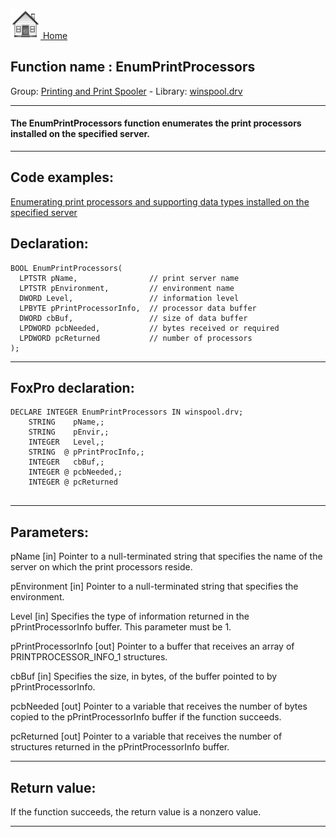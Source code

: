 [<img src="../../images/home.png"> Home ](https://github.com/VFPX/Win32API)  

## Function name : EnumPrintProcessors
Group: [Printing and Print Spooler](../../functions_group.md#Printing_and_Print_Spooler)  -  Library: [winspool.drv](../../../libraries.md#winspool.drv)  
***  


#### The EnumPrintProcessors function enumerates the print processors installed on the specified server.
***  


## Code examples:
[Enumerating print processors and supporting data types installed on the specified server](../../samples/sample_333.md)  

## Declaration:
```foxpro  
BOOL EnumPrintProcessors(
  LPTSTR pName,                // print server name
  LPTSTR pEnvironment,         // environment name
  DWORD Level,                 // information level
  LPBYTE pPrintProcessorInfo,  // processor data buffer
  DWORD cbBuf,                 // size of data buffer
  LPDWORD pcbNeeded,           // bytes received or required
  LPDWORD pcReturned           // number of processors
);  
```  
***  


## FoxPro declaration:
```foxpro  
DECLARE INTEGER EnumPrintProcessors IN winspool.drv;
	STRING    pName,;
	STRING    pEnvir,;
	INTEGER   Level,;
	STRING  @ pPrintProcInfo,;
	INTEGER   cbBuf,;
	INTEGER @ pcbNeeded,;
	INTEGER @ pcReturned
  
```  
***  


## Parameters:
pName 
[in] Pointer to a null-terminated string that specifies the name of the server on which the print processors reside. 

pEnvironment 
[in] Pointer to a null-terminated string that specifies the environment.

Level 
[in] Specifies the type of information returned in the pPrintProcessorInfo buffer. This parameter must be 1. 

pPrintProcessorInfo 
[out] Pointer to a buffer that receives an array of PRINTPROCESSOR_INFO_1 structures.

cbBuf 
[in] Specifies the size, in bytes, of the buffer pointed to by pPrintProcessorInfo. 

pcbNeeded 
[out] Pointer to a variable that receives the number of bytes copied to the pPrintProcessorInfo buffer if the function succeeds.

pcReturned 
[out] Pointer to a variable that receives the number of structures returned in the pPrintProcessorInfo buffer.  
***  


## Return value:
If the function succeeds, the return value is a nonzero value.  
***  

